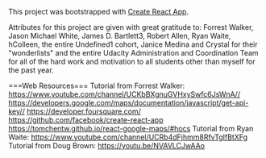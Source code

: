 This project was bootstrapped with [Create React App](https://github.com/facebook/create-react-app).


Attributes for this project are given with great gratitude to:
Forrest Walker, Jason Michael White, James D. Bartlett3, Robert Allen, Ryan Waite, hColleen,
the entire Undefined1 cohort, Janice Medina and Crystal for their "wonderlists" and the entire Udacity Administration and Coordination Team for all of the hard work and motivation to all students other than myself for the past year.

===Web Resources===
Tutorial from Forrest Walker: https://www.youtube.com/channel/UCKbBXgnuGVHxySwfc6JsWnA//
https://developers.google.com/maps/documentation/javascript/get-api-key//
https://developer.foursquare.com/
https://github.com/facebook/create-react-app
https://tomchentw.github.io/react-google-maps/#hocs
Tutorial from Ryan Waite: https://www.youtube.com/channel/UCRb4dFjhmm8RfvTgIfBtXFg
Tutorial from Doug Brown: https://youtu.be/NVAVLCJwAAo


